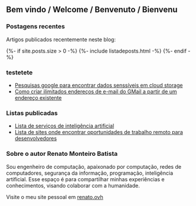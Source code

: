 ## Bem vindo / Welcome / Benvenuto / Bienvenu

### Postagens recentes

Artigos publicados recentemente neste blog:

{%- if site.posts.size > 0 -%}
{%- include listadeposts.html -%}
{%- endif -%}


### testetete
- [Pesquisas google para encontrar dados senssíveis em cloud storage](2023-01-21-google-dorks-cloud-storage)
- [Como criar ilimitados endereços de e-mail do GMail a partir de um endereço existente](2019-06-06-emails-ilimitados-gmail)

### Listas publicadas

- [Lista de serviços de inteligência artificial](inteligencia-artificial)
- [Lista de sites onde encontrar oportunidades de trabalho remoto para desenvolvedores](2022-10-11-oportunidades-de-trabalho-remoto-para-desenvolvedores)

### Sobre o autor Renato Monteiro Batista

Sou engenheiro de computação, apaixonado por computação, redes de computadores, segurança da informação, programação, inteligência artificial. Esse espaço é para compartilhar minhas experiências e conhecimentos, visando colaborar com a humanidade.

Visite o meu site pessoal em [renato.ovh](https://renato.ovh)